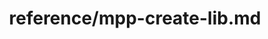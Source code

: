 ---
title: reference/mpp-create-lib.md
showAuthorInfo: false
redirect_path: /docs/mpp-create-lib
---